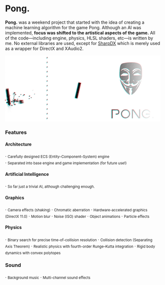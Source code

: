 # Pong.

**Pong.** was a weekend project that started with the idea of creating a machine learning algorithm for the game Pong. Although an AI was implemented, **focus was shifted to the artistical aspects of the game.** All of the code—including engine, physics, HLSL shaders, etc—is written by me. No external libraries are used, except for [SharpDX](http://sharpdx.org/) which is merely used as a wrapper for DirectX and XAudio2.

![Pong.](images/Pong-888x376.png "Pong.")

### Features

#### Architecture
. <sub>Carefully designed ECS (Entity–Component–System) engine</sub>  
. <sub>Separated into base engine and game implementation (for future use!)</sub>

#### Artificial Intelligence
. <sub>So far just a trivial AI, although challenging enough.</sub>

#### Graphics
. <sub>Camera effects (shaking)</sub>
. <sub>Chromatic aberration</sub>
. <sub>Hardware-accelerated graphics (DirectX 11.0)</sub>
. <sub>Motion blur</sub>
. <sub>Noise (ISO) shader</sub>
. <sub>Object animations</sub>
. <sub>Particle effects</sub>

#### Physics
. <sub>Binary search for precise time-of-collision resolution</sub>
. <sub>Collision detection (Separating Axis Theorem)</sub>
. <sub>Realistic physics with fourth-order Runge–Kutta integration</sub>
. <sub>Rigid body dynamics with convex polytopes</sub>

### Sound
. <sub>Background music</sub>
. <sub>Multi-channel sound effects</sub>
